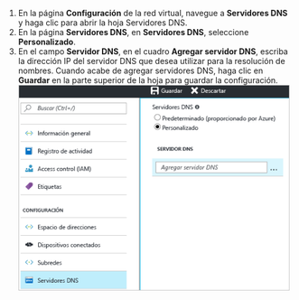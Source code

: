 1. En la página **Configuración** de la red virtual, navegue a **Servidores DNS** y haga clic para abrir la hoja Servidores DNS.
2. En la página **Servidores DNS**, en **Servidores DNS**, seleccione **Personalizado**.
3. En el campo **Servidor DNS**, en el cuadro **Agregar servidor DNS**, escriba la dirección IP del servidor DNS que desea utilizar para la resolución de nombres. Cuando acabe de agregar servidores DNS, haga clic en **Guardar** en la parte superior de la hoja para guardar la configuración.
  ![DNS personalizado](./media/vpn-gateway-add-dns-rm-portal/add_dns.png)